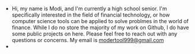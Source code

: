- Hi, my name is Modi, and I'm currently a high school senior. I'm specifically interested in the field of financial technology, or how computer science tools can be applied to solve problmes in the world of finance. While I do no store the majority of my work on Github, I do have some public projects on here. Please feel free to reach out with any questions or concerns. My email is modertool999@gmail.com
- 
<!---
Modertool999/Modertool999 is a ✨ special ✨ repository because its `README.md` (this file) appears on your GitHub profile.
You can click the Preview link to take a look at your changes.
--->
